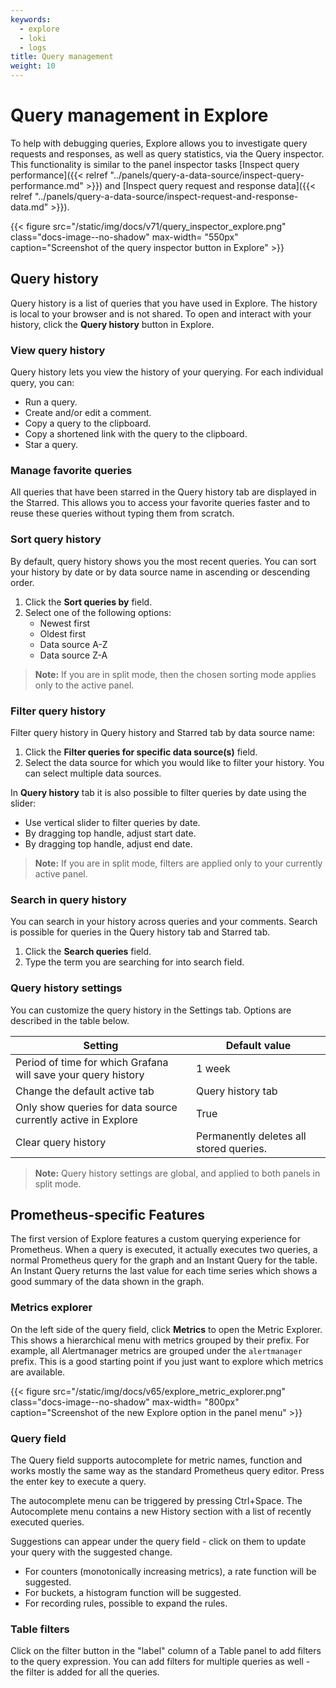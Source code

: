```yaml
---
keywords:
  - explore
  - loki
  - logs
title: Query management
weight: 10
---
```


# Query management in Explore

To help with debugging queries, Explore allows you to investigate query requests and responses, as well as query statistics, via the Query inspector.
This functionality is similar to the panel inspector tasks [Inspect query performance]({{< relref "../panels/query-a-data-source/inspect-query-performance.md" >}}) and
[Inspect query request and response data]({{< relref "../panels/query-a-data-source/inspect-request-and-response-data.md" >}}).

{{< figure src="/static/img/docs/v71/query_inspector_explore.png" class="docs-image--no-shadow" max-width= "550px" caption="Screenshot of the query inspector button in Explore" >}}

## Query history

Query history is a list of queries that you have used in Explore. The history is local to your browser and is not shared. To open and interact with your history, click the **Query history** button in Explore.

### View query history

Query history lets you view the history of your querying. For each individual query, you can:

- Run a query.
- Create and/or edit a comment.
- Copy a query to the clipboard.
- Copy a shortened link with the query to the clipboard.
- Star a query.

### Manage favorite queries

All queries that have been starred in the Query history tab are displayed in the Starred. This allows you to access your favorite queries faster and to reuse these queries without typing them from scratch.

### Sort query history

By default, query history shows you the most recent queries. You can sort your history by date or by data source name in ascending or descending order.

1. Click the **Sort queries by** field.
1. Select one of the following options:
   - Newest first
   - Oldest first
   - Data source A-Z
   - Data source Z-A

> **Note:** If you are in split mode, then the chosen sorting mode applies only to the active panel.

### Filter query history

Filter query history in Query history and Starred tab by data source name:

1. Click the **Filter queries for specific data source(s)** field.
1. Select the data source for which you would like to filter your history. You can select multiple data sources.

In **Query history** tab it is also possible to filter queries by date using the slider:

- Use vertical slider to filter queries by date.
- By dragging top handle, adjust start date.
- By dragging top handle, adjust end date.

> **Note:** If you are in split mode, filters are applied only to your currently active panel.

### Search in query history

You can search in your history across queries and your comments. Search is possible for queries in the Query history tab and Starred tab.

1. Click the **Search queries** field.
1. Type the term you are searching for into search field.

### Query history settings

You can customize the query history in the Settings tab. Options are described in the table below.

| Setting                                                       | Default value                           |
| ------------------------------------------------------------- | --------------------------------------- |
| Period of time for which Grafana will save your query history | 1 week                                  |
| Change the default active tab                                 | Query history tab                       |
| Only show queries for data source currently active in Explore | True                                    |
| Clear query history                                           | Permanently deletes all stored queries. |

> **Note:** Query history settings are global, and applied to both panels in split mode.

## Prometheus-specific Features

The first version of Explore features a custom querying experience for Prometheus. When a query is executed, it actually executes two queries, a normal Prometheus query for the graph and an Instant Query for the table. An Instant Query returns the last value for each time series which shows a good summary of the data shown in the graph.

### Metrics explorer

On the left side of the query field, click **Metrics** to open the Metric Explorer. This shows a hierarchical menu with metrics grouped by their prefix. For example, all Alertmanager metrics are grouped under the `alertmanager` prefix. This is a good starting point if you just want to explore which metrics are available.

{{< figure src="/static/img/docs/v65/explore_metric_explorer.png" class="docs-image--no-shadow" max-width= "800px" caption="Screenshot of the new Explore option in the panel menu" >}}

### Query field

The Query field supports autocomplete for metric names, function and works mostly the same way as the standard Prometheus query editor. Press the enter key to execute a query.

The autocomplete menu can be triggered by pressing Ctrl+Space. The Autocomplete menu contains a new History section with a list of recently executed queries.

Suggestions can appear under the query field - click on them to update your query with the suggested change.

- For counters (monotonically increasing metrics), a rate function will be suggested.
- For buckets, a histogram function will be suggested.
- For recording rules, possible to expand the rules.

### Table filters

Click on the filter button in the "label" column of a Table panel to add filters to the query expression. You can add filters for multiple queries as well - the filter is added for all the queries.
